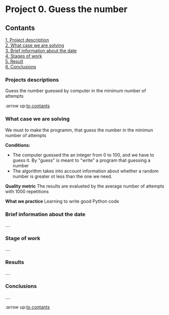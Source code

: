 # Project 0. Guess the number

## Contants
[1. Project description](https://github.com/NameErrop/learning_of_DS/blob/main/project_0/README.md#Projacts_descriptions)  
[2. What case we are solving](https://github.com/NameErrop/learning_of_DS/blob/main/project_0/README.md#What_case_we_are_solving)  
[3. Brief information about the date](https://github.com/NameErrop/learning_of_DS/blob/main/project_0/README.md#Brief_information_about_the_date)  
[4. Stages of work](https://github.com/NameErrop/learning_of_DS/blob/main/project_0/README.md#Stage_of_work)  
[5. Result](https://github.com/NameErrop/learning_of_DS/blob/main/project_0/README.md#Results)  
[6. Conclusions](https://github.com/NameErrop/learning_of_DS/blob/main/project_0/README.md#Conclusions)

### Projects descriptions
Guess the number guessed by computer in the minimum number of attempts

:arrow up:[to contants]()


### What case we are solving
We must to make the programm, that guess the number in the minimun number of attempts

**Conditions:**
- The computer guessed the an integer from 0 to 100, and we have to guess it. By "guess" is meant to "write" a program that guessing a number
- The algorithm takes into account information about whether a random number is greater ot less than the one we need.

**Quality metric**
The results are evalueted by the average number of attempts with 1000 repetitions

**What we practice**
Learning to write good Python code


### Brief information about the date

....


### Stage of work 

....


### Results

....


### Conclusions

....

:arrow up:[to contants](https://github.com/NameErrop/learning_of_DS/blob/main/project_0/README.md#Contants)